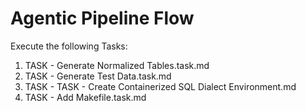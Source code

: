 # Agentic Pipeline Flow

Execute the following Tasks:


1. TASK - Generate Normalized Tables.task.md
2. TASK - Generate Test Data.task.md
3. TASK - TASK - Create Containerized SQL Dialect Environment.md
4. TASK - Add Makefile.task.md